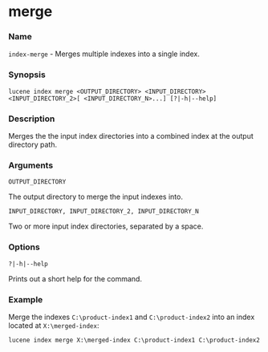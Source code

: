 # merge

### Name

`index-merge` - Merges multiple indexes into a single index.

### Synopsis

```console
lucene index merge <OUTPUT_DIRECTORY> <INPUT_DIRECTORY> <INPUT_DIRECTORY_2>[ <INPUT_DIRECTORY_N>...] [?|-h|--help]
```

### Description

Merges the the input index directories into a combined index at the output directory path.

### Arguments

`OUTPUT_DIRECTORY`

The output directory to merge the input indexes into.

`INPUT_DIRECTORY, INPUT_DIRECTORY_2, INPUT_DIRECTORY_N`

Two or more input index directories, separated by a space.

### Options

`?|-h|--help`

Prints out a short help for the command.

### Example

Merge the indexes `C:\product-index1` and `C:\product-index2` into an index located at `X:\merged-index`:

```console
lucene index merge X:\merged-index C:\product-index1 C:\product-index2
```

